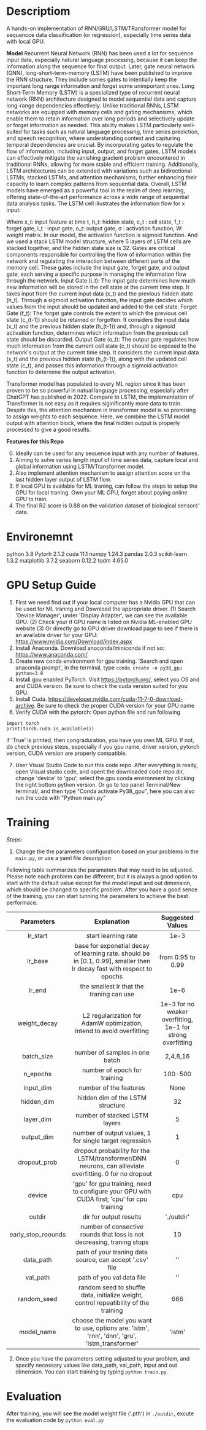 # Descriptiom
A hands-on implementation of RNN/GRU/LSTM/TRansformer model for sequencce data classification (or regression), especially time series data with local GPU.

**Model**
Recurrent Neural Network (RNN) has been used a lot for sequence input data, expecially natural language processing, because it can keep the information along the sequence for final output. Later, gate neural network (GNN), long-short-term-memory (LSTM) have been published to improve the RNN structure. They include somes gates to intentially keep the important long range information and forget some unimportant ones. Long Short-Term Memory (LSTM) is a specialized type of recurrent neural network (RNN) architecture designed to model sequential data and capture long-range dependencies effectively. Unlike traditional RNNs, LSTM networks are equipped with memory cells and gating mechanisms, which enable them to retain information over long periods and selectively update or forget information as needed. This ability makes LSTM particularly well-suited for tasks such as natural language processing, time series prediction, and speech recognition, where understanding context and capturing temporal dependencies are crucial. By incorporating gates to regulate the flow of information, including input, output, and forget gates, LSTM models can effectively mitigate the vanishing gradient problem encountered in traditional RNNs, allowing for more stable and efficient training. Additionally, LSTM architectures can be extended with variations such as bidirectional LSTMs, stacked LSTMs, and attention mechanisms, further enhancing their capacity to learn complex patterns from sequential data. Overall, LSTM models have emerged as a powerful tool in the realm of deep learning, offering state-of-the-art performance across a wide range of sequential data analysis tasks. The LSTM cell illustrates the information flow for x input:
 
Where x_t: input feature at time t, h_t: hidden state, c_t  : cell state, f_t : forget gate, i_t : input gate, o_t: output gate, σ : activation function, W: weight matrix. In our model, the activation function is sigmoid function. And we used a stack LSTM model structure, where 5 layers of LSTM cells are stacked together, and the hidden state size is 32.
Gates are critical components responsible for controlling the flow of information within the network and regulating the interaction between different parts of the memory cell. These gates include the input gate, forget gate, and output gate, each serving a specific purpose in managing the information flow through the network.
Input Gate (i_t): The input gate determines how much new information will be stored in the cell state at the current time step. It takes input from the current input data (x_t) and the previous hidden state (h_t). Through a sigmoid activation function, the input gate decides which values from the input should be updated and added to the cell state.
Forget Gate (f_t): The forget gate controls the extent to which the previous cell state (c_(t-1)) should be retained or forgotten. It considers the input data (x_t) and the previous hidden state (h_(t-1)) and, through a sigmoid activation function, determines which information from the previous cell state should be discarded.
Output Gate (o_t): The output gate regulates how much information from the current cell state (c_t) should be exposed to the network's output at the current time step. It considers the current input data (x_t) and the previous hidden state (h_(t-1)), along with the updated cell state (c_t), and passes this information through a sigmoid activation function to determine the output activation.

Transformer model has populated to every ML region since it has been proven to be so powerful in natual language processing, especially after ChatGPT has published in 2022. Compare to LSTM, the implementation of Transformer is not easy as it requires siginificantly more data to train. Despite this, the attention mechanism in transformer model is so promising to assign weights to each sequence. Here, we combine the LSTM model output with attention block, where the final hidden output is properly processed to give a good results.

**Features for this Repo**

0. Ideally can be used for any sequence input with any number of features.
1. Aiming to solve varies length input of time series data, capture local and global information using LSTM/Transformer model.
2. Also implement attention mechanism to assign attention score on the last hidden layer output of LSTM flow.
3. If local GPU is available for ML traning, can follow the steps to setup the GPU for local traning. Own your ML GPU, forget about paying online GPU to train.
4. The final R2 score is 0.88 on the validation dataset of biological sensors' data.


# Environemnt
python 3.8
Pytorh 2.1.2
cuda 11.1
numpy 1.24.3
pandas 2.0.3
scikit-learn 1.3.2
matplotlib 3.7.2
seaborn 0.12.2
tqdm 4.65.0

# GPU Setup Guide
1. First we need find out if your local computer has a Nvidia GPU that can be used for ML traning and Download the appropriate driver. (1) Search 'Device Manager', under 'Display Adapter', we can see the available GPU. (2) Check your if GPU name is listed on Nvidia ML-enabled GPU website (3) Or directly go to GPU driver download page to see if there is an available driver for your GPU: https://www.nvidia.com/Download/index.aspx
2. Install Anaconda. Download anoconda/miniconda if not so: https://www.anaconda.com/
3. Create new conda environment for gpu training. 'Search and open anaconda prompt', in the terminal, type  ```conda create -n py38_gpu python=3.8```
4. Install gpu enabled PyTorch. Visit https://pytorch.org/, select you OS and and CUDA version. Be sure to check the cuda version suited for you GPU.
5. Install Cuda. https://developer.nvidia.com/cuda-11-7-0-download-archive. Be sure to check the proper CUDA version for your GPU name
6. Verify CUDA with the pytorch: Open python file and run following
```
import torch
print(torch.cuda.is_available())
```
if 'True' is printed, then congraduration, you have you own ML GPU. If not, do check previous steps, especially if you gpu name, driver version, pytorch version, CUDA version are properly compatible.

7. User Visual Studio Code to run this code repo. After everything is ready, open Visual studio code, and opent the downloaded code repo dir, change 'device' to 'gpu', select the gpu conda environment by clicking the right bottom python version. Or go to top panel Terminal/New terminal/, and then type "Conda activate Py38_gpu", here you can also run the code with "Python main.py"

# Training
*Steps*:
1. Change the the parameters configuration based on your problems in the ```main.py```, or use a yaml file description

Following table summarizes the parameters that may need to be adjusted. Please note each problem can be different, but it is always a good option to start with the default value except for the model input and out dimension, which should be changed to specific problem. After you have a good sence of the training, you can start tunning the parameters to achieve the best performace.

| Parameters | Explanation | Suggested Values|
| :---:      | :---:       | :---:           |
| lr_start   | start learning rate | 1e-3    |
| lr_base    | base for exponetial decay of learning rate. should be in [0.1, 0.99], smaller then lr decay fast with respect to epochs | from 0.95 to 0.99|
|lr_end|the smallest lr that the traning can use | 1e-6 |
|weight_decay|L2 regularization for AdamW optimization, intend to avoid overfitting|1e-3 for no weaker overfitting, 1e-1 for strong overfitting|
|batch_size| number of samples in one batch| 2,4,8,16|
|n_epochs|number of epoch for training|100-500|
|input_dim| number of the features| None|
|hidden_dim| hidden dim of the LSTM structure| 32|
|layer_dim| number of stacked LSTM layers | 5|
|output_dim| number of output values, 1 for single target regression| 1|
|dropout_prob| dropout probability for the LSTM/transformer/DNN neurons, can allleviate overfitting. 0 for no dropout| 0|
|device| 'gpu' for gpu training, need to configure your GPU with CUDA first; 'cpu' for cpu training|cpu|
|outdir|dir for output results| './outdir'|
|early_stop_roounds|number of consective rounds that loss is not decreasing, traning stops|10|
|data_path|path of your traning data source, can accept '.csv' file|''|
|val_path| path of you val data file|''|
|random_seed|random seed to shuffle data, initialize weight, control repeatibility of the training|666|
|model_name|choose the model you want to use, options are: 'lstm', 'rnn', 'dnn', 'gru', 'lstm_transformer'|'lstm'|


2. Once you have the parameters setting adjusted to your problem, and specify necessary values like data_path, val_path, input and out dimension. You can start training by typing ```python train.py```.

# Evaluation

After training, you will see the model weight file ('.pth') in ```./outdir```, excute the evaluation code by ```python eval.py```
